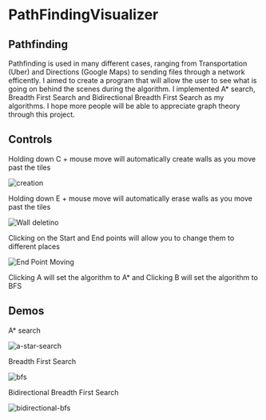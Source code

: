 # PathFindingVisualizer 
## Pathfinding

Pathfinding is used in many different cases, ranging from Transportation (Uber) and Directions (Google Maps) to sending files through a network efficently. I aimed to create a program that will allow the user to see what is going on behind the scenes during the algorithm. I implemented A* search, Breadth First Search and Bidirectional Breadth First Search as my algorithms. I hope more people will be able to appreciate graph theory through this project.

## Controls

Holding down C + mouse move will automatically create walls as you move past the tiles

![creation](https://user-images.githubusercontent.com/41026856/64916580-72306400-d745-11e9-8d0c-a0570fe1c408.gif)

Holding down E + mouse move will automatically erase walls as you move past the tiles

![Wall deletino](https://user-images.githubusercontent.com/41026856/64916546-c129c980-d744-11e9-840b-4f6fcd4f0e88.gif)

Clicking on the Start and End points will allow you to change them to different places

![End Point Moving](https://user-images.githubusercontent.com/41026856/64916557-f1716800-d744-11e9-96b8-39a45086141f.gif)

Clicking A will set the algorithm to A* and Clicking B will set the algorithm to BFS

## Demos

A* search

![a-star-search](https://user-images.githubusercontent.com/41026856/64916561-0cdc7300-d745-11e9-8489-3683d92c8ed0.gif)


Breadth First Search

![bfs](https://user-images.githubusercontent.com/41026856/64916569-43b28900-d745-11e9-8e51-afe70b7e5498.gif)

Bidirectional Breadth First Search

![bidirectional-bfs](https://media.giphy.com/media/U6GuVGBOQoHUHaZ7LV/giphy.gif)


